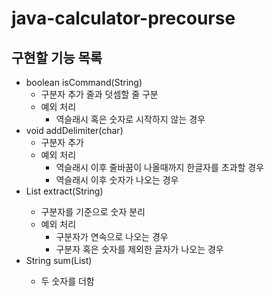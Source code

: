 # java-calculator-precourse
## 구현할 기능 목록
- boolean isCommand(String)
  - 구분자 추가 줄과 덧셈할 줄 구분
  - 예외 처리
    - 역슬래시 혹은 숫자로 시작하지 않는 경우
- void addDelimiter(char) 
  - 구분자 추가
  - 예외 처리
    - 역슬래시 이후 줄바꿈이 나올때까지 한글자를 초과할 경우
    - 역슬래시 이후 숫자가 나오는 경우
- List<String> extract(String)
  - 구분자를 기준으로 숫자 분리
  - 예외 처리
    - 구분자가 연속으로 나오는 경우
    - 구분자 혹은 숫자를 제외한 글자가 나오는 경우
- String sum(List<String>)
  - 두 숫자를 더함